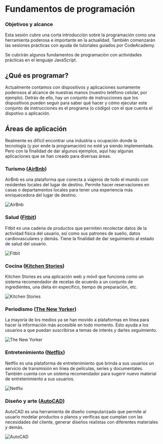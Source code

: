 # Fundamentos de programación

### Objetivos y alcance
Esta sesión cubre una corta introducción sobre la programación como una herramienta poderosa e importante en la actualidad. También comenzarán las sesiones prácticas con ayuda de tutoriales guiados por CodeAcademy. 

Se cubrirán algunos fundamentos de programación con actividades prácticas en el lenguaje JavaScript.

## ¿Qué es programar?
Actualmente contamos con dispositivos y aplicaciones sumamente poderosos al alcance de nuestras manos (nuestro teléfono celular, por ejemplo). Detrás de ello, hay un conjunto de instrucciones que los dispositivos pueden seguir para saber qué hacer y cómo ejecutar este conjunto de instrucciones es el programa (o código) con el que cuenta el dispotivo o aplicación.

## Áreas de aplicación
Realmente es difícil encontrar una industria u ocupación donde la tecnología (y por ende la programación) no esté ya siendo implementada. Pero con la finalidad de dar algunos ejemplos, aquí hay algunas aplicaciones que se han creado para diversas áreas.

### Turismo ([AirBnb](https://www.airbnb.mx/))
AirBnb es una plataforma que conecta a viajeros de todo el mundo con residentes locales del lugar de destino. Permite hacer reservaciones en casas o departamentos locales para tener una experiencia más enriquecedora del lugar de destino.

![AirBnb](https://github.com/katiearriagam/tech-course/blob/master/images/airbnb.PNG)

### Salud ([Fitbit](https://www.fitbit.com/mx/home))
Fitbit es una cadena de productos que permiten recolectar datos de la actividad física del usuario, así como sus patrones de sueño, datos cardiovasculares y demás. Tiene la finalidad de dar seguimiento al estado de salud del usuario.

![Fitbit](https://github.com/katiearriagam/tech-course/blob/master/images/fitbit.PNG)

### Cocina ([Kitchen Stories](https://kitchenstories.io/en))
Kitchen Stories es una aplicación web y móvil que funciona como un sistema recomendador de recetas de acuerdo a un conjunto de ingredientes, una dieta en específico, tiempo de preparación, etc.

![Kitchen Stories](https://github.com/katiearriagam/tech-course/blob/master/images/kitchenstories.PNG)

### Periodismo ([The New Yorker](https://www.newyorker.com/))
La mayoría de los medios ya se han movido a plataformas en línea para hacer la información más accesible en todo momento. Esto ayuda a los usuarios a que puedan suscribirse a temas de interés y darles seguimiento.

![The New Yorker](https://github.com/katiearriagam/tech-course/blob/master/images/theny.PNG)

### Entretenimiento ([Netflix](https://www.netflix.com/browse))
Netflix es una plataforma de entretenimiento que brinda a sus usuarios un servicio de transmisión en línea de películas, series y documentales. También cuenta con un sistema recomendador para sugerir nuevo material de entretenimiento a sus usuarios.

![Netflix](https://github.com/katiearriagam/tech-course/blob/master/images/netflix.PNG)

### Diseño y arte ([AutoCAD](https://www.autodesk.com/products/autocad/overview))
AutoCAD es una herramienta de diseño computarizado que permite al usuario modelar productos o planos y verificas que cumplan con las necesidades del cliente, generar diseños realistas con diferentes materiales y demás.

![AutoCAD](https://github.com/katiearriagam/tech-course/blob/master/images/autocad.png)
